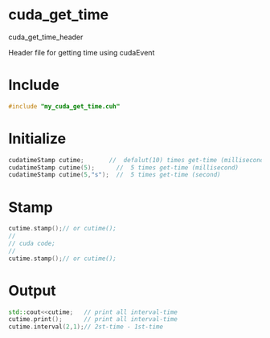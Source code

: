 # cuda_get_time

cuda_get_time_header

Header file for getting time using cudaEvent

Include
======
```cpp
#include "my_cuda_get_time.cuh"
```

Initialize
======

```cpp
cudatimeStamp cutime;       //  defalut(10) times get-time (millisecond)
cudatimeStamp cutime(5);      //  5 times get-time (millisecond)
cudatimeStamp cutime(5,"s");  //  5 times get-time (second)
```
Stamp
======

```cpp
cutime.stamp();// or cutime();
//
// cuda code;
//
cutime.stamp();// or cutime();
```

Output
======

```cpp
std::cout<<cutime;   // print all interval-time
cutime.print();      // print all interval-time
cutime.interval(2,1);// 2st-time - 1st-time
```

